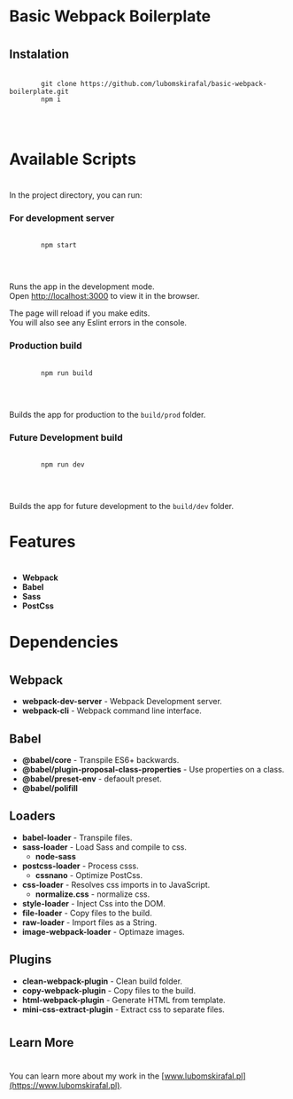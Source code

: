 
# **Basic Webpack Boilerplate**
#

## **Instalation**

<pre>
    <code>
        git clone https://github.com/lubomskirafal/basic-webpack-boilerplate.git
        npm i
    </code>
</pre>
<br />


#

# Available Scripts

#

In the project directory, you can run:<br />

### **For development server**

<pre>
    <code>
        npm start
    </code>
</pre>
<br />

Runs the app in the development mode.<br />
Open [http://localhost:3000](http://localhost:3000) to view it in the browser. <br />

The page will reload if you make edits.<br />
You will also see any Eslint errors in the console.<br />

### **Production build**

<pre>
    <code>
        npm run build
    </code>
</pre>
<br />

Builds the app for production to the `build/prod` folder.<br />

### **Future Development build**

<pre>
    <code>
        npm run dev
    </code>
</pre>
<br />

Builds the app for future development to the `build/dev` folder.<br />

#

# Features

#

- **Webpack**<br />
- **Babel**<br />
- **Sass**<br />
- **PostCss**<br />

#

# Dependencies

#

## **Webpack**

- **webpack-dev-server** - Webpack Development server.<br />
- **webpack-cli** - Webpack command line interface.<br />


## **Babel**

- **@babel/core** - Transpile ES6+ backwards.<br />
- **@babel/plugin-proposal-class-properties** - Use properties on a class.<br />
- **@babel/preset-env** - defaoult preset.<br />
- **@babel/polifill**<br />

## **Loaders**

- **babel-loader** - Transpile files.<br />
- **sass-loader** - Load Sass and compile to css.<br />
  * **node-sass**<br />
- **postcss-loader** - Process csss.<br />
    * **cssnano** - Optimize PostCss.<br />
- **css-loader** - Resolves css imports in to JavaScript.<br />
    * **normalize.css** - normalize css.
- **style-loader** - Inject Css into the DOM.<br />
- **file-loader** - Copy files to the build.<br />
- **raw-loader** - Import files as a String.<br />
- **image-webpack-loader** - Optimaze images.<br />

## **Plugins**

- **clean-webpack-plugin** - Clean build folder.<br />
- **copy-webpack-plugin** - Copy files to the build.<br />
- **html-webpack-plugin** - Generate HTML from template.<br />
- **mini-css-extract-plugin** - Extract css to separate files.<br />

#

## Learn More

#

You can learn more about my work in the [www.lubomskirafal.pl](https://www.lubomskirafal.pl).



